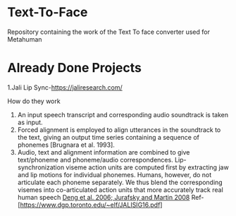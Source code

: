 # Text-To-Face
Repository containing the work of the Text To face converter used for Metahuman


# Already Done Projects

1.Jali Lip Sync-https://jaliresearch.com/

How do they work
1. An input speech transcript and corresponding audio soundtrack is taken as input.
2. Forced alignment is employed to align utterances in the
soundtrack to the text, giving an output time series containing a sequence of phonemes [Brugnara et al. 1993].
3. Audio, text and alignment information are combined to give
text/phoneme and phoneme/audio correspondences.
Lip-synchronization viseme action units are computed first by
extracting jaw and lip motions for individual phonemes. Humans, however, do not articulate each phoneme separately.
We thus blend the corresponding visemes into co-articulated
action units that more accurately track real human speech
[Deng et al. 2006; Jurafsky and Martin 2008](https://ieeexplore.ieee.org/document/1703372/citations#citations)
Ref-[https://www.dgp.toronto.edu/~elf/JALISIG16.pdf]
